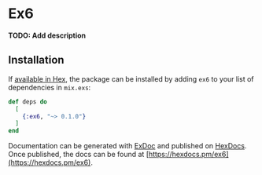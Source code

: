 # Ex6

**TODO: Add description**

## Installation

If [available in Hex](https://hex.pm/docs/publish), the package can be installed
by adding `ex6` to your list of dependencies in `mix.exs`:

```elixir
def deps do
  [
    {:ex6, "~> 0.1.0"}
  ]
end
```

Documentation can be generated with [ExDoc](https://github.com/elixir-lang/ex_doc)
and published on [HexDocs](https://hexdocs.pm). Once published, the docs can
be found at [https://hexdocs.pm/ex6](https://hexdocs.pm/ex6).

